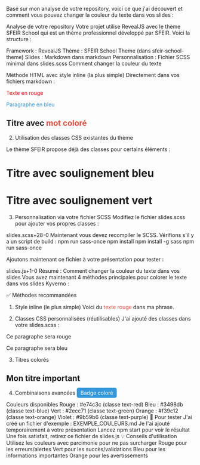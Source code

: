Basé sur mon analyse de votre repository, voici ce que j'ai découvert et comment vous pouvez changer la couleur du texte dans vos slides :

Analyse de votre repository
Votre projet utilise RevealJS avec le thème SFEIR School qui est un thème professionnel développé par SFEIR. Voici la structure :

Framework : RevealJS
Thème : SFEIR School Theme (dans sfeir-school-theme)
Slides : Markdown dans markdown
Personnalisation : Fichier SCSS minimal dans slides.scss
Comment changer la couleur du texte


Méthode HTML avec style inline (la plus simple)
Directement dans vos fichiers markdown :

<span style="color: #ff0000;">Texte en rouge</span>

<p style="color: #3498db;">Paragraphe en bleu</p>

## Titre avec <span style="color: #e74c3c;">mot coloré</span>



2. Utilisation des classes CSS existantes du thème

Le thème SFEIR propose déjà des classes pour certains éléments :

<!-- Utiliser les couleurs de transition -->
<!-- .slide: class="transition blue" -->
# Titre avec soulignement bleu

<!-- .slide: class="transition green" -->  
# Titre avec soulignement vert


3. Personnalisation via votre fichier SCSS
Modifiez le fichier slides.scss pour ajouter vos propres classes :

slides.scss+28-0
Maintenant vous devez recompiler le SCSS. Vérifions s'il y a un script de build : 
npm run sass-once
npm install
npm install -g sass
npm run sass-once




Ajoutons maintenant ce fichier à votre présentation pour tester :

slides.js+1-0
Résumé : Comment changer la couleur du texte dans vos slides
Vous avez maintenant 4 méthodes principales pour colorer le texte dans vos slides Kyverno :

✅ Méthodes recommandées
1. Style inline (le plus simple)
Voici du <span style="color: #e74c3c;">texte rouge</span> dans ma phrase.

2. Classes CSS personnalisées (réutilisables) J'ai ajouté des classes dans votre slides.scss : 
<!-- .element: class="text-red" -->
Ce paragraphe sera rouge

<!-- .element: class="text-blue" -->  
Ce paragraphe sera bleu


3. Titres colorés
## Mon titre important
<!-- .element: class="colored red" -->

4. Combinaisons avancées
<span style="background-color: #3498db; color: white; padding: 5px 10px; border-radius: 5px;">Badge coloré</span>

Couleurs disponibles
Rouge : #e74c3c (classe text-red)
Bleu : #3498db (classe text-blue)
Vert : #2ecc71 (classe text-green)
Orange : #f39c12 (classe text-orange)
Violet : #9b59b6 (classe text-purple)
🚀 Pour tester
J'ai créé un fichier d'exemple : EXEMPLE_COULEURS.md
Je l'ai ajouté temporairement à votre présentation
Lancez npm start pour voir le résultat
Une fois satisfait, retirez ce fichier de slides.js
💡 Conseils d'utilisation
Utilisez les couleurs avec parcimonie pour ne pas surcharger
Rouge pour les erreurs/alertes
Vert pour les succès/validations
Bleu pour les informations importantes
Orange pour les avertissements


